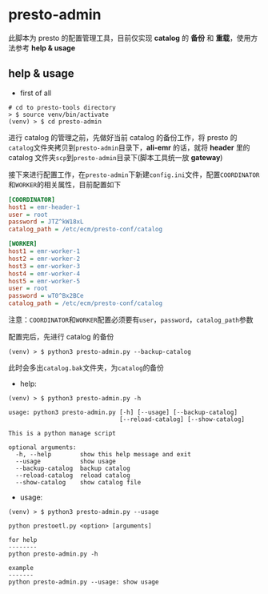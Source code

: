 # presto-admin

此脚本为 presto 的配置管理工具，目前仅实现 __catalog__ 的 __备份__ 和 __重载__，使用方法参考 __help & usage__



## help & usage

- first of all

```shell
# cd to presto-tools directory
> $ source venv/bin/activate
(venv) > $ cd presto-admin
```

进行 catalog 的管理之前，先做好当前 catalog 的备份工作，将 presto 的`catalog`文件夹拷贝到`presto-admin`目录下，__ali-emr__ 的话，就将 __header__ 里的 catalog 文件夹`scp`到`presto-admin`目录下(脚本工具统一放 __gateway__)

接下来进行配置工作，在`presto-admin`下新建`config.ini`文件，配置`COORDINATOR`和`WORKER`的相关属性，目前配置如下

```ini
[COORDINATOR]
host1 = emr-header-1
user = root
password = JTZ^kW18xL
catalog_path = /etc/ecm/presto-conf/catalog

[WORKER]
host1 = emr-worker-1
host2 = emr-worker-2
host3 = emr-worker-3
host4 = emr-worker-4
host5 = emr-worker-5
user = root
password = wT0^Bx2BCe
catalog_path = /etc/ecm/presto-conf/catalog
```

注意：`COORDINATOR`和`WORKER`配置必须要有`user`，`password`，`catalog_path`参数

配置完后，先进行 catalog 的备份

```shell
(venv) > $ python3 presto-admin.py --backup-catalog
```

此时会多出`catalog.bak`文件夹，为`catalog`的备份

- help:

```shell
(venv) > $ python3 presto-admin.py -h

usage: python3 presto-admin.py [-h] [--usage] [--backup-catalog]
                               [--reload-catalog] [--show-catalog]

This is a python manage script

optional arguments:
  -h, --help        show this help message and exit
  --usage           show usage
  --backup-catalog  backup catalog
  --reload-catalog  reload catalog
  --show-catalog    show catalog file
```

- usage:

```shell
(venv) > $ python3 presto-admin.py --usage

python prestoetl.py <option> [arguments]

for help
--------
python presto-admin.py -h

example
-------
python presto-admin.py --usage: show usage
```